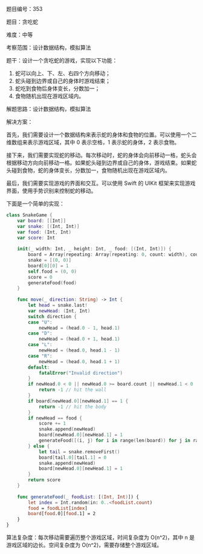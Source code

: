 题目编号：353

题目：贪吃蛇

难度：中等

考察范围：设计数据结构，模拟算法

题干：设计一个贪吃蛇的游戏，实现以下功能：

1. 蛇可以向上、下、左、右四个方向移动；
2. 蛇头碰到边界或自己的身体时游戏结束；
3. 蛇吃到食物后身体变长，分数加一；
4. 食物随机出现在游戏区域内。

解题思路：设计数据结构，模拟算法

解决方案：

首先，我们需要设计一个数据结构来表示蛇的身体和食物的位置。可以使用一个二维数组来表示游戏区域，其中 0 表示空格，1 表示蛇的身体，2 表示食物。

接下来，我们需要实现蛇的移动。每次移动时，蛇的身体会向前移动一格，蛇头会根据移动方向向前移动一格。如果蛇头碰到边界或自己的身体，游戏结束。如果蛇头碰到食物，蛇的身体变长，分数加一，食物随机出现在游戏区域内。

最后，我们需要实现游戏的界面和交互。可以使用 Swift 的 UIKit 框架来实现游戏界面，使用手势识别来控制蛇的移动。

下面是一个简单的实现：

```swift
class SnakeGame {
    var board: [[Int]]
    var snake: [(Int, Int)]
    var food: (Int, Int)
    var score: Int
    
    init(_ width: Int, _ height: Int, _ food: [(Int, Int)]) {
        board = Array(repeating: Array(repeating: 0, count: width), count: height)
        snake = [(0, 0)]
        board[0][0] = 1
        self.food = (0, 0)
        score = 0
        generateFood(food)
    }
    
    func move(_ direction: String) -> Int {
        let head = snake.last!
        var newHead: (Int, Int)
        switch direction {
        case "U":
            newHead = (head.0 - 1, head.1)
        case "D":
            newHead = (head.0 + 1, head.1)
        case "L":
            newHead = (head.0, head.1 - 1)
        case "R":
            newHead = (head.0, head.1 + 1)
        default:
            fatalError("Invalid direction")
        }
        if newHead.0 < 0 || newHead.0 >= board.count || newHead.1 < 0 || newHead.1 >= board[0].count {
            return -1 // hit the wall
        }
        if board[newHead.0][newHead.1] == 1 {
            return -1 // hit the body
        }
        if newHead == food {
            score += 1
            snake.append(newHead)
            board[newHead.0][newHead.1] = 1
            generateFood([(i, j) for i in range(len(board)) for j in range(len(board[0])) if board[i][j] == 0])
        } else {
            let tail = snake.removeFirst()
            board[tail.0][tail.1] = 0
            snake.append(newHead)
            board[newHead.0][newHead.1] = 1
        }
        return score
    }
    
    func generateFood(_ foodList: [(Int, Int)]) {
        let index = Int.random(in: 0..<foodList.count)
        food = foodList[index]
        board[food.0][food.1] = 2
    }
}
```

算法复杂度：每次移动需要遍历整个游戏区域，时间复杂度为 O(n^2)，其中 n 是游戏区域的边长。空间复杂度为 O(n^2)，需要存储整个游戏区域。